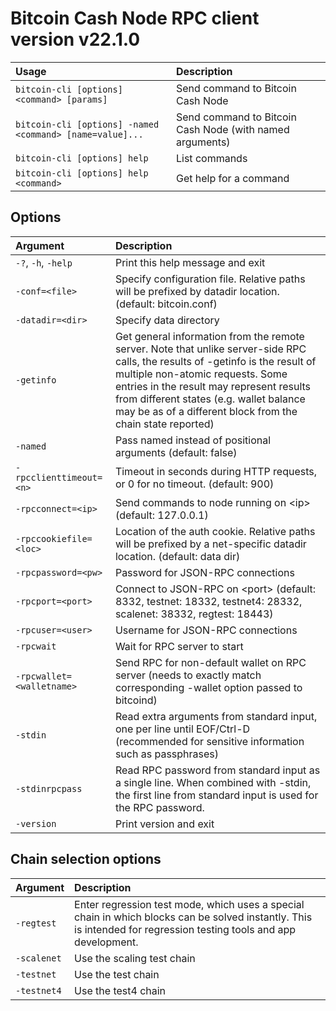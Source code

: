 # Bitcoin Cash Node RPC client version v22.1.0

| Usage                                                    | Description                                              |
| :------------------------------------------------------- | :------------------------------------------------------- |
| `bitcoin-cli [options] <command> [params]`               | Send command to Bitcoin Cash Node                        |
| `bitcoin-cli [options] -named <command> [name=value]...` | Send command to Bitcoin Cash Node (with named arguments) |
| `bitcoin-cli [options] help`                             | List commands                                            |
| `bitcoin-cli [options] help <command>`                   | Get help for a command                                   |

Options
-------

| Argument                  | Description                                                                                                                                                                                                                                                                                                              |
| :------------------------ | :----------------------------------------------------------------------------------------------------------------------------------------------------------------------------------------------------------------------------------------------------------------------------------------------------------------------- |
| `-?`, `-h`, `-help`       | Print this help message and exit                                                                                                                                                                                                                                                                                         |
| `-conf=<file>`            | Specify configuration file. Relative paths will be prefixed by datadir location. (default: bitcoin.conf)                                                                                                                                                                                                                 |
| `-datadir=<dir>`          | Specify data directory                                                                                                                                                                                                                                                                                                   |
| `-getinfo`                | Get general information from the remote server. Note that unlike server-side RPC calls, the results of -getinfo is the result of multiple non-atomic requests. Some entries in the result may represent results from different states (e.g. wallet balance may be as of a different block from the chain state reported) |
| `-named`                  | Pass named instead of positional arguments (default: false)                                                                                                                                                                                                                                                              |
| `-rpcclienttimeout=<n>`   | Timeout in seconds during HTTP requests, or 0 for no timeout. (default: 900)                                                                                                                                                                                                                                             |
| `-rpcconnect=<ip>`        | Send commands to node running on &lt;ip&gt; (default: 127.0.0.1)                                                                                                                                                                                                                                                         |
| `-rpccookiefile=<loc>`    | Location of the auth cookie. Relative paths will be prefixed by a net-specific datadir location. (default: data dir)                                                                                                                                                                                                     |
| `-rpcpassword=<pw>`       | Password for JSON-RPC connections                                                                                                                                                                                                                                                                                        |
| `-rpcport=<port>`         | Connect to JSON-RPC on &lt;port&gt; (default: 8332, testnet: 18332, testnet4: 28332, scalenet: 38332, regtest: 18443)                                                                                                                                                                                                    |
| `-rpcuser=<user>`         | Username for JSON-RPC connections                                                                                                                                                                                                                                                                                        |
| `-rpcwait`                | Wait for RPC server to start                                                                                                                                                                                                                                                                                             |
| `-rpcwallet=<walletname>` | Send RPC for non-default wallet on RPC server (needs to exactly match corresponding -wallet option passed to bitcoind)                                                                                                                                                                                                   |
| `-stdin`                  | Read extra arguments from standard input, one per line until EOF/Ctrl-D (recommended for sensitive information such as passphrases)                                                                                                                                                                                      |
| `-stdinrpcpass`           | Read RPC password from standard input as a single line. When combined with -stdin, the first line from standard input is used for the RPC password.                                                                                                                                                                      |
| `-version`                | Print version and exit                                                                                                                                                                                                                                                                                                   |

Chain selection options
-----------------------

| Argument    | Description                                                                                                                                                        |
| :---------- | :----------------------------------------------------------------------------------------------------------------------------------------------------------------- |
| `-regtest`  | Enter regression test mode, which uses a special chain in which blocks can be solved instantly. This is intended for regression testing tools and app development. |
| `-scalenet` | Use the scaling test chain                                                                                                                                         |
| `-testnet`  | Use the test chain                                                                                                                                                 |
| `-testnet4` | Use the test4 chain                                                                                                                                                |
